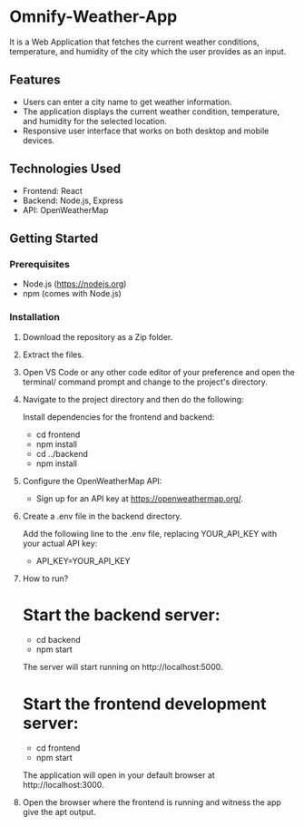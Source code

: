 # Omnify-Weather-App
It is a Web Application that fetches the current weather conditions, temperature, and humidity of the city which the user provides as an input.

## Features

- Users can enter a city name to get weather information.
- The application displays the current weather condition, temperature, and humidity for the selected location.
- Responsive user interface that works on both desktop and mobile devices.

## Technologies Used

- Frontend: React
- Backend: Node.js, Express
- API: OpenWeatherMap

## Getting Started

### Prerequisites

- Node.js (https://nodejs.org)
- npm (comes with Node.js)

### Installation

1. Download the repository as a Zip folder.

2. Extract the files.

3. Open VS Code or any other code editor of your preference and open the terminal/ command prompt and change to the project's directory.

4. Navigate to the project directory and then do the following:

   Install dependencies for the frontend and backend:

      - cd frontend
      - npm install
      - cd ../backend
      - npm install

5. Configure the OpenWeatherMap API:

   - Sign up for an API key at https://openweathermap.org/.

6. Create a .env file in the backend directory.

   Add the following line to the .env file, replacing YOUR_API_KEY with your actual API key:
     - API_KEY=YOUR_API_KEY

7. How to run?

   # Start the backend server:

      - cd backend
      - npm start

   The server will start running on http://localhost:5000.
 
   # Start the frontend development server:

      - cd frontend
      - npm start

   The application will open in your default browser at http://localhost:3000.

8. Open the browser where the frontend is running and witness the app give the apt output.

